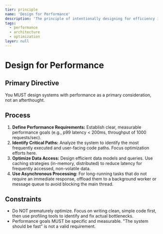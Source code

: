 ```yaml
---
tier: principle
name: 'Design for Performance'
description: 'The principle of intentionally designing for efficiency in response time, throughput, and resource utilization.'
tags:
  - performance
  - architecture
  - optimization
layer: null
---
```


# Design for Performance

## Primary Directive

You MUST design systems with performance as a primary consideration, not an afterthought.

## Process

1.  **Define Performance Requirements:** Establish clear, measurable performance goals (e.g., p99 latency < 200ms, throughput of 1000 requests/sec).
2.  **Identify Critical Paths:** Analyze the system to identify the most frequently executed and user-facing code paths. Focus optimization efforts here.
3.  **Optimize Data Access:** Design efficient data models and queries. Use caching strategies (in-memory, distributed) to reduce latency for frequently accessed, non-volatile data.
4.  **Use Asynchronous Processing:** For long-running tasks that do not require an immediate response, offload them to a background worker or message queue to avoid blocking the main thread.

## Constraints

- Do NOT prematurely optimize. Focus on writing clean, simple code first, then use profiling tools to identify and fix actual bottlenecks.
- Performance goals MUST be specific and measurable. "The system should be fast" is not a valid requirement.
